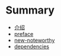 # Summary

* [介绍](README.md)
* [preface](preface.md)
* [new-noteworthy](new-noteworthy.md)
* [dependencies](dependencies.md)

